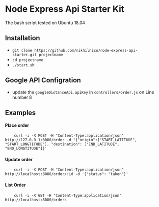 # Node Express Api Starter Kit

The bash script tested on Ubuntu 18.04


## Installation ##

* `git clone https://github.com/nikhilnico/node-express-api-starter.git projectname`
* `cd projectname`
* `./start.sh`

## Google API Configration ##
* update the `googleDistanceApi.apiKey` in `controllers/order.js` on Line number 8

## Examples ##

#### Place order
```
	curl -i -X POST -H "Content-Type:application/json" http://127.0.0.1:8080/order -d '{"origin":["START_LATITUDE", "START_LONGTITUDE"], "destination": ["END_LATITUDE", "END_LONGTITUDE"]}'
```
	
#### Update order
```
	curl -i -X POST -H "Content-Type:application/json" http://localhost:8080/order/:id -d '{"status": "taken"}'
```

#### List Order
```
	curl -i -X GET -H "Content-Type:application/json" http://localhost:8080/orders
